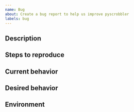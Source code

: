 ```yaml
---
name: Bug
about: Create a bug report to help us improve pyscrobbler
labels: bug
---
```


## Description
<!-- A clear and concise description of what the bug is. -->

## Steps to reproduce
<!-- Steps to reproduce the behavior:
1. Run ...
2. ...
3. ... -->

## Current behavior
<!-- What happens actually so you think this is a bug. -->

## Desired behavior
<!--
A clear and concise description of what you expected to happen.

**Screenshots**
If applicable, add screenshots to help explain your problem.
-->

## Environment
<!--
make version

# or

python -c "import pyscrobbler.version; print(pyscrobbler.version.version_info())"
-->
